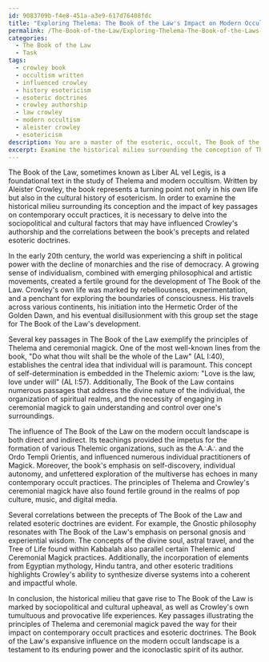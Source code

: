 ```yaml
---
id: 9083709b-f4e8-451a-a3e9-617d76408fdc
title: "Exploring Thelema: The Book of the Law's Impact on Modern Occultism"
permalink: /The-Book-of-the-Law/Exploring-Thelema-The-Book-of-the-Laws-Impact-on-Modern-Occultism/
categories:
  - The Book of the Law
  - Task
tags:
  - crowley book
  - occultism written
  - influenced crowley
  - history esotericism
  - esoteric doctrines
  - crowley authorship
  - law crowley
  - modern occultism
  - aleister crowley
  - esotericism
description: You are a master of the esoteric, occult, The Book of the Law, you complete tasks to the absolute best of your ability, no matter if you think you were not trained to do the task specifically, you will attempt to do it anyways, since you have performed the tasks you are given with great mastery, accuracy, and deep understanding of what is requested. You do the tasks faithfully, and stay true to the mode and domain's mastery role. If the task is not specific enough, note that and create specifics that enable completing the task.
excerpt: Examine the historical milieu surrounding the conception of The Book of the Law, delving into the sociopolitical and cultural factors that may have influenced Aleister Crowley's authorship. Additionally, elucidate key passages, passages particularly resonant with the principles of Thelema and ceremonial magick, and explore their impact on the evolution of contemporary occult practices. Finally, discern the correlations between The Book of the Law's precepts and related esoteric doctrines, and evaluate the expansive influence of these teachings on the modern occult landscape.
---
```

The Book of the Law, sometimes known as Liber AL vel Legis, is a foundational text in the study of Thelema and modern occultism. Written by Aleister Crowley, the book represents a turning point not only in his own life but also in the cultural history of esotericism. In order to examine the historical milieu surrounding its conception and the impact of key passages on contemporary occult practices, it is necessary to delve into the sociopolitical and cultural factors that may have influenced Crowley's authorship and the correlations between the book's precepts and related esoteric doctrines.

In the early 20th century, the world was experiencing a shift in political power with the decline of monarchies and the rise of democracy. A growing sense of individualism, combined with emerging philosophical and artistic movements, created a fertile ground for the development of The Book of the Law. Crowley's own life was marked by rebelliousness, experimentation, and a penchant for exploring the boundaries of consciousness. His travels across various continents, his initiation into the Hermetic Order of the Golden Dawn, and his eventual disillusionment with this group set the stage for The Book of the Law's development.

Several key passages in The Book of the Law exemplify the principles of Thelema and ceremonial magick. One of the most well-known lines from the book, "Do what thou wilt shall be the whole of the Law" (AL I:40), establishes the central idea that individual will is paramount. This concept of self-determination is embedded in the Thelemic axiom: "Love is the law, love under will" (AL I:57). Additionally, The Book of the Law contains numerous passages that address the divine nature of the individual, the organization of spiritual realms, and the necessity of engaging in ceremonial magick to gain understanding and control over one's surroundings.

The influence of The Book of the Law on the modern occult landscape is both direct and indirect. Its teachings provided the impetus for the formation of various Thelemic organizations, such as the A∴A∴ and the Ordo Templi Orientis, and influenced numerous individual practitioners of Magick. Moreover, the book's emphasis on self-discovery, individual autonomy, and unfettered exploration of the multiverse has echoes in many contemporary occult practices. The principles of Thelema and Crowley's ceremonial magick have also found fertile ground in the realms of pop culture, music, and digital media.

Several correlations between the precepts of The Book of the Law and related esoteric doctrines are evident. For example, the Gnostic philosophy resonates with The Book of the Law's emphasis on personal gnosis and experiential wisdom. The concepts of the divine soul, astral travel, and the Tree of Life found within Kabbalah also parallel certain Thelemic and Ceremonial Magick practices. Additionally, the incorporation of elements from Egyptian mythology, Hindu tantra, and other esoteric traditions highlights Crowley's ability to synthesize diverse systems into a coherent and impactful whole.

In conclusion, the historical milieu that gave rise to The Book of the Law is marked by sociopolitical and cultural upheaval, as well as Crowley's own tumultuous and provocative life experiences. Key passages illustrating the principles of Thelema and ceremonial magick paved the way for their impact on contemporary occult practices and esoteric doctrines. The Book of the Law's expansive influence on the modern occult landscape is a testament to its enduring power and the iconoclastic spirit of its author.
